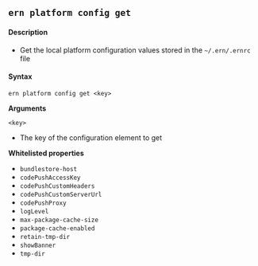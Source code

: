 ## `ern platform config get`

#### Description

* Get the local platform configuration values stored in the `~/.ern/.ernrc` file  

#### Syntax

`ern platform config get <key>`

**Arguments**

`<key>`

* The key of the configuration element to get

**Whitelisted properties**

- `bundlestore-host`
- `codePushAccessKey`
- `codePushCustomHeaders`
- `codePushCustomServerUrl`
- `codePushProxy`
- `logLevel` 
- `max-package-cache-size`
- `package-cache-enabled`
- `retain-tmp-dir` 
- `showBanner`  
- `tmp-dir`  
